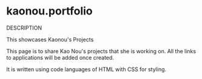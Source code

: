 # kaonou.portfolio

DESCRIPTION 

This showcases Kaonou's Projects 

This page is to share Kao Nou's projects that she is working on. All the links to applications will be added once created. 

It is written using code languages of HTML with CSS for styling. 
